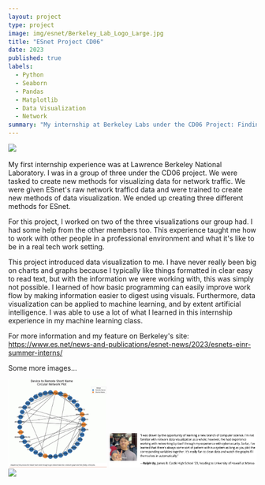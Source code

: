 ```yaml
---
layout: project
type: project
image: img/esnet/Berkeley_Lab_Logo_Large.jpg
title: "ESnet Project CD06"
date: 2023
published: true
labels:
  - Python
  - Seaborn
  - Pandas
  - Matplotlib
  - Data Visualization
  - Network
summary: "My internship at Berkeley Labs under the CD06 Project: Finding New Data Visualizations for ESnet’s Network Flow Data. Involved data management, modelling, and visualization."
---
```


<div class="text-center p-4">
  <img width="400px" src="../img/esnet/zoom.png" class="img-thumbnail" >
</div>

My first internship experience was at Lawrence Berkeley National Laboratory. I was in a group of three under the CD06 project. We were tasked to create new methods for visualizing data for network traffic. We were given ESnet's raw network trafficd data and were trained to create new methods of data visualization. We ended up creating three different methods for ESnet.

For this project, I worked on two of the three visualizations our group had. I had some help from the other members too. This experience taught me how to work with other people in a professional environment and what it's like to be in a real tech work setting.

This project introduced data visualization to me. I have never really been big on charts and graphs because I typically like things formatted in clear easy to read text, but with the information we were working with, this was simply not possible. I learned of how basic programming can easily improve work flow by making information easier to digest using visuals. Furthermore, data visualization can be applied to machine learning, and by extent artificial intelligence. I was able to use a lot of what I learned in this internship experience in my machine learning class.

For more information and my feature on Berkeley's site: https://www.es.net/news-and-publications/esnet-news/2023/esnets-einr-summer-interns/

Some more images...
<div class="text-center p-4">
  <img width="200px" src="../img/esnet/hiveplot.jpg" class="img-thumbnail" >
  <img width="300px" src="../img/esnet/personalstatement.jpg" class="img-thumbnail" >
  <img width="400px" src="../img/esnet/group.jpg" class="img-thumbnail" >
</div>
